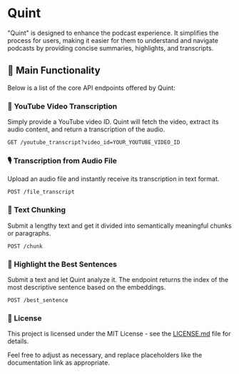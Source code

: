 # Quint

"Quint" is designed to enhance the podcast experience. It simplifies the process for users, making it easier for them to understand and navigate podcasts by providing concise summaries, highlights, and transcripts.

## 🚀 Main Functionality

Below is a list of the core API endpoints offered by Quint:

### 🎥 YouTube Video Transcription

Simply provide a YouTube video ID. Quint will fetch the video, extract its audio content, and return a transcription of the audio.

`GET /youtube_transcript?video_id=YOUR_YOUTUBE_VIDEO_ID`

### 🎙️ Transcription from Audio File

Upload an audio file and instantly receive its transcription in text format.

`POST /file_transcript`

### 📜 Text Chunking

Submit a lengthy text and get it divided into semantically meaningful chunks or paragraphs.

`POST /chunk`

### 🌟 Highlight the Best Sentences

Submit a text and let Quint analyze it. The endpoint returns the index of the most descriptive sentence based on the embeddings.

`POST /best_sentence`

### 📖 License

This project is licensed under the MIT License - see the [LICENSE.md](LICENSE.md) file for details.

Feel free to adjust as necessary, and replace placeholders like the documentation link as appropriate.
